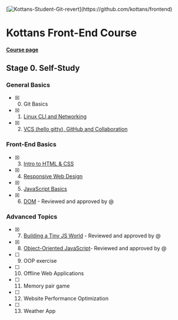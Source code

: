 [![Kottans-Student-Git-revert](https://img.shields.io/badge/%3D(%5E.%5E)%3D-mastered%20git%20revert-orange.svg)](https://github.com/kottans/frontend)

# Kottans Front-End Course

#### [Course page](https://github.com/kottans/frontend)

## Stage 0. Self-Study

### General Basics

- [x] 0. Git Basics
- [x] 1. [Linux CLI and Networking](https://github.com/KurosavaAkira/kottans-frontend/tree/master/task_linux-cli-http)
- [x] 2. [VCS (hello gitty), GitHub and Collaboration](https://github.com/KurosavaAkira/kottans-frontend/tree/master/task_git_collaboration)

### Front-End Basics

- [x] 3. [Intro to HTML&nbsp;&amp;&nbsp;CSS](https://github.com/KurosavaAkira/kottans-frontend/tree/master/task_git_html_css_intro)
- [x] 4. [Responsive Web Design](https://github.com/KurosavaAkira/kottans-frontend/tree/master/task_responsive_web_design)
- [x] 5. [JavaScript Basics](https://github.com/KurosavaAkira/kottans-frontend/tree/master/task_js_basics)
- [x] 6. [DOM](https://github.com/KurosavaAkira/kottans-frontend/tree/master/task_js_dom) - Reviewed and approved by @<OleksiyRudenko>

### Advanced Topics

- [x]  7. [Building a Tiny JS World](https://github.com/KurosavaAkira/kottans-frontend/tree/master/task_js-pre-oop) - Reviewed and approved by @<OleksiyRudenko>
- [x] 8. [Object-Oriented JavaScript](https://github.com/KurosavaAkira/kottans-frontend/tree/master/task_js_oop)- Reviewed and approved by @<OleksiyRudenko>
- [ ] 9. OOP exercise
- [ ] 10. Offline Web Applications
- [ ] 11. Memory pair game 
- [ ] 12. Website Performance Optimization
- [ ] 13. Weather App 
